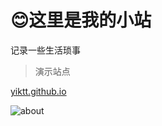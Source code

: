 # 😊这里是我的小站

记录一些生活琐事

>演示站点

[yiktt.github.io](https://yiktt.github.io)

![about](https://cdn.staticaly.com/gh/yiktt/cdn/master/picture/202201181543250.jpg)

